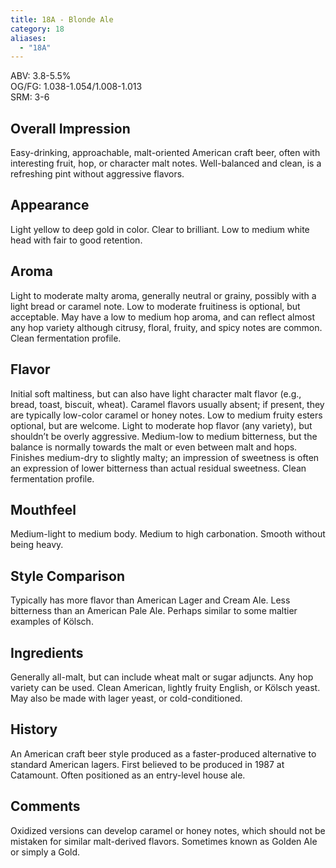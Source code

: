 ```yaml
---
title: 18A - Blonde Ale
category: 18
aliases: 
  - "18A"
---
```


ABV: 3.8-5.5%  
OG/FG: 1.038-1.054/1.008-1.013  
SRM: 3-6  

## Overall Impression
Easy-drinking, approachable, malt-oriented American craft beer, often with interesting fruit, hop, or character malt notes. Well-balanced and clean, is a refreshing pint without aggressive flavors.

## Appearance
Light yellow to deep gold in color. Clear to brilliant. Low to medium white head with fair to good retention.

## Aroma
Light to moderate malty aroma, generally neutral or grainy, possibly with a light bread or caramel note. Low to moderate fruitiness is optional, but acceptable. May have a low to medium hop aroma, and can reflect almost any hop variety although citrusy, floral, fruity, and spicy notes are common. Clean fermentation profile.

## Flavor
Initial soft maltiness, but can also have light character malt flavor (e.g., bread, toast, biscuit, wheat). Caramel flavors usually absent; if present, they are typically low-color caramel or honey notes. Low to medium fruity esters optional, but are welcome. Light to moderate hop flavor (any variety), but shouldn’t be overly aggressive. Medium-low to medium bitterness, but the balance is normally towards the malt or even between malt and hops. Finishes medium-dry to slightly malty; an impression of sweetness is often an expression of lower bitterness than actual residual sweetness. Clean fermentation profile.

## Mouthfeel
Medium-light to medium body. Medium to high carbonation. Smooth without being heavy.

## Style Comparison
Typically has more flavor than American Lager and Cream Ale. Less bitterness than an American Pale Ale. Perhaps similar to some maltier examples of Kölsch.

## Ingredients
Generally all-malt, but can include wheat malt or sugar adjuncts. Any hop variety can be used. Clean American, lightly fruity English, or Kölsch yeast. May also be made with lager yeast, or cold-conditioned.

## History
An American craft beer style produced as a faster-produced alternative to standard American lagers. First believed to be produced in 1987 at Catamount. Often positioned as an entry-level house ale.

## Comments
Oxidized versions can develop caramel or honey notes, which should not be mistaken for similar malt-derived flavors. Sometimes known as Golden Ale or simply a Gold.